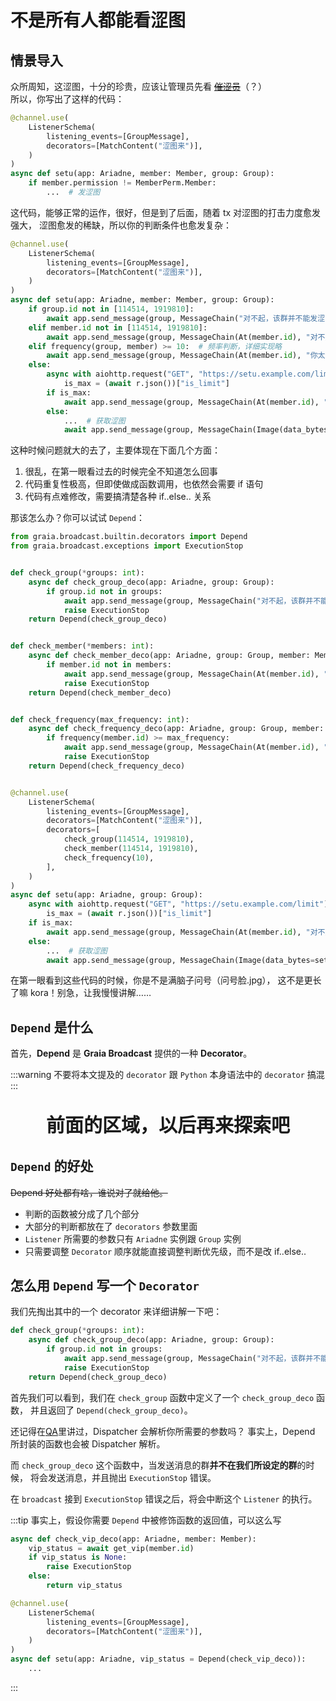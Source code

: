 # 不是所有人都能看涩图

## 情景导入

众所周知，这涩图，十分的珍贵，应该让管理员先看 ~~[催涩员](https://zh.moegirl.org.cn/%E5%82%AC%E9%80%9D%E5%91%98)~~（？）  
所以，你写出了这样的代码：

```python
@channel.use(
    ListenerSchema(
        listening_events=[GroupMessage],
        decorators=[MatchContent("涩图来")],
    )
)
async def setu(app: Ariadne, member: Member, group: Group):
    if member.permission != MemberPerm.Member:
        ...  # 发涩图
```

这代码，能够正常的运作，很好，但是到了后面，随着 tx 对涩图的打击力度愈发强大，
涩图愈发的稀缺，所以你的判断条件也愈发复杂：

```python
@channel.use(
    ListenerSchema(
        listening_events=[GroupMessage],
        decorators=[MatchContent("涩图来")],
    )
)
async def setu(app: Ariadne, member: Member, group: Group):
    if group.id not in [114514, 1919810]:
        await app.send_message(group, MessageChain("对不起，该群并不能发涩图"))
    elif member.id not in [114514, 1919810]:
        await app.send_message(group, MessageChain(At(member.id), "对不起，您的权限并不够"))
    elif frequency(group, member) >= 10:  # 频率判断，详细实现略
        await app.send_message(group, MessageChain(At(member.id), "你太快了，能不能持久点"))
    else:
        async with aiohttp.request("GET", "https://setu.example.com/limit") as r:
            is_max = (await r.json())["is_limit"]
        if is_max:
            await app.send_message(group, MessageChain(At(member.id), "对不起，今天的涩图已经达到上限了哦"))
        else:
            ...  # 获取涩图
            await app.send_message(group, MessageChain(Image(data_bytes=setu)))
```

这种时候问题就大的去了，主要体现在下面几个方面：

1. 很乱，在第一眼看过去的时候完全不知道怎么回事
2. 代码重复性极高，但即使做成函数调用，也依然会需要 if 语句
3. 代码有点难修改，需要搞清楚各种 if..else.. 关系

那该怎么办？你可以试试 `Depend`：

```python
from graia.broadcast.builtin.decorators import Depend
from graia.broadcast.exceptions import ExecutionStop


def check_group(*groups: int):
    async def check_group_deco(app: Ariadne, group: Group):
        if group.id not in groups:
            await app.send_message(group, MessageChain("对不起，该群并不能发涩图"))
            raise ExecutionStop
    return Depend(check_group_deco)


def check_member(*members: int):
    async def check_member_deco(app: Ariadne, group: Group, member: Member):
        if member.id not in members:
            await app.send_message(group, MessageChain(At(member.id), "对不起，您的权限并不够"))
            raise ExecutionStop
    return Depend(check_member_deco)


def check_frequency(max_frequency: int):
    async def check_frequency_deco(app: Ariadne, group: Group, member: Member):
        if frequency(member.id) >= max_frequency:
            await app.send_message(group, MessageChain(At(member.id), "你太快了，能不能持久点"))
            raise ExecutionStop
    return Depend(check_frequency_deco)


@channel.use(
    ListenerSchema(
        listening_events=[GroupMessage],
        decorators=[MatchContent("涩图来")],
        decorators=[
            check_group(114514, 1919810),
            check_member(114514, 1919810),
            check_frequency(10),
        ],
    )
)
async def setu(app: Ariadne, group: Group):
    async with aiohttp.request("GET", "https://setu.example.com/limit") as r:
        is_max = (await r.json())["is_limit"]
    if is_max:
        await app.send_message(group, MessageChain(At(member.id), "对不起，今天的涩图已经达到上限了哦"))
    else:
        ...  # 获取涩图
        await app.send_message(group, MessageChain(Image(data_bytes=setu)))
```

在第一眼看到这些代码的时候，你是不是满脑子问号（问号脸.jpg），
这不是更长了嘛 kora！别急，让我慢慢讲解……

## `Depend` 是什么

首先，**Depend** 是 **Graia Broadcast** 提供的一种 **Decorator**。

:::warning
不要将本文提及的 `decorator` 跟 `Python` 本身语法中的 `decorator` 搞混
:::

<p align="center" style="font-size: 30px"><strong>前面的区域，以后再来探索吧</strong></p>

<loading />

## `Depend` 的好处

~~Depend 好处都有啥，谁说对了就给他。~~

- 判断的函数被分成了几个部分
- 大部分的判断都放在了 `decorators` 参数里面
- `Listener` 所需要的参数只有 `Ariadne` 实例跟 `Group` 实例
- 只需要调整 `Decorator` 顺序就能直接调整判断优先级，而不是改 if..else..

## 怎么用 `Depend` 写一个 `Decorator`

我们先掏出其中的一个 decorator 来详细讲解一下吧：

```python
def check_group(*groups: int):
    async def check_group_deco(app: Ariadne, group: Group):
        if group.id not in groups:
            await app.send_message(group, MessageChain("对不起，该群并不能发涩图"))
            raise ExecutionStop
    return Depend(check_group_deco)
```

首先我们可以看到，我们在 `check_group` 函数中定义了一个 `check_group_deco` 函数，
并且返回了 `Depend(check_group_deco)`。

还记得在[QA](/before/QA.html#_3-2-关于-dispatcher)里讲过，Dispatcher 会解析你所需要的参数吗？
事实上，Depend 所封装的函数也会被 Dispatcher 解析。

而 `check_group_deco` 这个函数中，当发送消息的群**并不在我们所设定的群**的时候，
将会发送消息，并且抛出 `ExecutionStop` 错误。

在 `broadcast` 接到 `ExecutionStop` 错误之后，将会中断这个 `Listener` 的执行。

:::tip
事实上，假设你需要 `Depend` 中被修饰函数的返回值，可以这么写

```python
async def check_vip_deco(app: Ariadne, member: Member):
    vip_status = await get_vip(member.id)
    if vip_status is None:
        raise ExecutionStop
    else:
        return vip_status

@channel.use(
    ListenerSchema(
        listening_events=[GroupMessage],
        decorators=[MatchContent("涩图来")],
    )
)
async def setu(app: Ariadne, vip_status = Depend(check_vip_deco)):
    ...
```

:::
